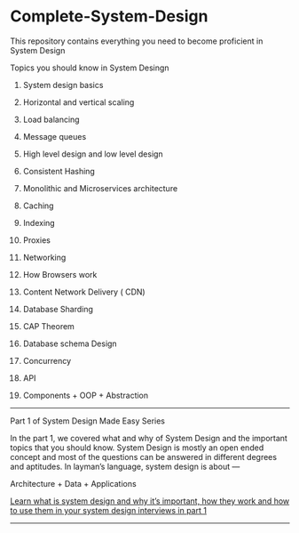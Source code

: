 # Complete-System-Design
This repository contains everything you need to become proficient in System Design

Topics you should know in System Desingn 

1. System design basics

2. Horizontal and vertical scaling

3. Load balancing

4. Message queues

5. High level design and low level design

6. Consistent Hashing

7. Monolithic and Microservices architecture

8. Caching

9. Indexing

10. Proxies

11. Networking

12. How Browsers work

13. Content Network Delivery ( CDN)

14. Database Sharding

15. CAP Theorem

16. Database schema Design

17. Concurrency

18. API

19. Components + OOP + Abstraction

------------------------------

Part 1 of System Design Made Easy Series

In the part 1, we covered what and why of System Design and the important topics that you should know. System Design is mostly an open ended concept and most of the questions can be answered in different degrees and aptitudes. In layman’s language, system design is about —

Architecture + Data + Applications

[Learn what is system design and why it’s important, how they work and how to use them in your system design interviews in part 1 ](https://medium.com/coders-mojo/complete-system-design-series-part-1-45bf9c8654bc)


------------------------------








